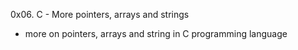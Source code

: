0x06. C - More pointers, arrays and strings
- more on pointers, arrays and string in C programming language
